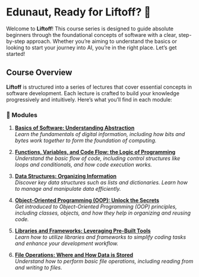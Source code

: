 # Edunaut, Ready for Liftoff? 🚀

Welcome to **Liftoff**! This course series is designed to guide absolute beginners through the foundational concepts of software with a clear, step-by-step approach. Whether you’re aiming to understand the basics or looking to start your journey into AI, you’re in the right place. Let’s get started!

## Course Overview

**Liftoff** is structured into a series of lectures that cover essential concepts in software development. Each lecture is crafted to build your knowledge progressively and intuitively. Here’s what you’ll find in each module:

### 🚀 Modules

1. **[Basics of Software: Understanding Abstraction](1_bits.md)**  
   *Learn the fundamentals of digital information, including how bits and bytes work together to form the foundation of computing.*

2. **[Functions, Variables, and Code Flow:  the Logic of Programming](2_code_flow.md)**  
   *Understand the basic flow of code, including control structures like loops and conditionals, and how code execution works.*

3. **[Data Structures: Organizing Information](3_data_structures.md)**  
   *Discover key data structures such as lists and dictionaries. Learn how to manage and manipulate data efficiently.*

4. **[Object-Oriented Programming (OOP): Unlock the Secrets](4_object_oriented_programming.md)**  
   *Get introduced to Object-Oriented Programming (OOP) principles, including classes, objects, and how they help in organizing and reusing code.*

5. **[Libraries and Frameworks: Leveraging Pre-Built Tools](5_libraries.md)**  
   *Learn how to utilize libraries and frameworks to simplify coding tasks and enhance your development workflow.*

6. **[File Operations: Where and How Data is Stored](6_file_operations.md)**  
   *Understand how to perform basic file operations, including reading from and writing to files.*
